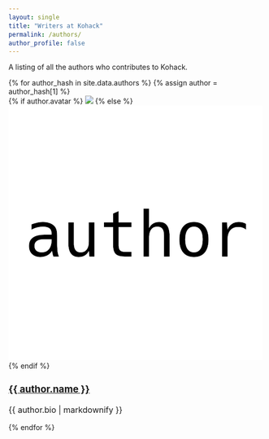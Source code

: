 ```yaml
---
layout: single
title: "Writers at Kohack"
permalink: /authors/
author_profile: false
---
```


A listing of all the authors who contributes to Kohack.

<div class="authors">
{% for author_hash in site.data.authors %}
{% assign author = author_hash[1] %}
    <div>
        <div class="author_image">
            {% if author.avatar %}
            <img src="{{ author.avatar | relative_url }}"/>
            {% else %}
            <img src="/assets/images/author.png"/>
            {% endif %}
        </div>
        <div class="author_summary" style="font-size: medium;">
            <h3><a href="{{ author.permalink }}">{{ author.name }}</a></h3>
            <p>{{ author.bio | markdownify }}</p>
        </div>
    </div>
{% endfor %}
</div>